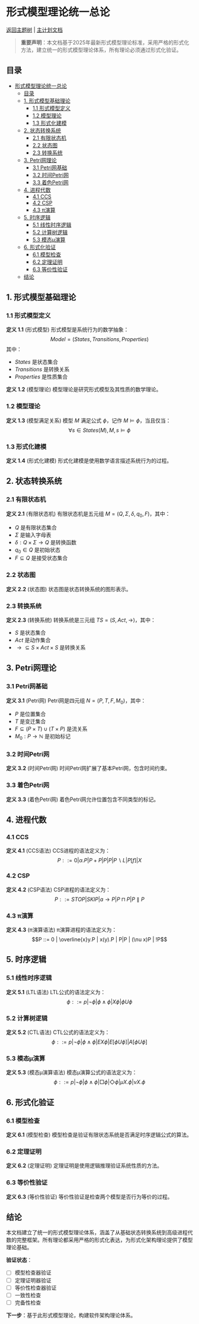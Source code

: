﻿# 形式模型理论统一总论

[返回主题树](../00-主题树与内容索引.md) | [主计划文档](../00-形式化架构理论统一计划.md)

> **重要声明**：本文档基于2025年最新形式模型理论标准，采用严格的形式化方法，建立统一的形式模型理论体系，所有理论必须通过形式化验证。

## 目录

- [形式模型理论统一总论](#形式模型理论统一总论)
  - [目录](#目录)
  - [1. 形式模型基础理论](#1-形式模型基础理论)
    - [1.1 形式模型定义](#11-形式模型定义)
    - [1.2 模型理论](#12-模型理论)
    - [1.3 形式化建模](#13-形式化建模)
  - [2. 状态转换系统](#2-状态转换系统)
    - [2.1 有限状态机](#21-有限状态机)
    - [2.2 状态图](#22-状态图)
    - [2.3 转换系统](#23-转换系统)
  - [3. Petri网理论](#3-petri网理论)
    - [3.1 Petri网基础](#31-petri网基础)
    - [3.2 时间Petri网](#32-时间petri网)
    - [3.3 着色Petri网](#33-着色petri网)
  - [4. 进程代数](#4-进程代数)
    - [4.1 CCS](#41-ccs)
    - [4.2 CSP](#42-csp)
    - [4.3 π演算](#43-π演算)
  - [5. 时序逻辑](#5-时序逻辑)
    - [5.1 线性时序逻辑](#51-线性时序逻辑)
    - [5.2 计算树逻辑](#52-计算树逻辑)
    - [5.3 模态μ演算](#53-模态μ演算)
  - [6. 形式化验证](#6-形式化验证)
    - [6.1 模型检查](#61-模型检查)
    - [6.2 定理证明](#62-定理证明)
    - [6.3 等价性验证](#63-等价性验证)
  - [结论](#结论)

## 1. 形式模型基础理论

### 1.1 形式模型定义

**定义 1.1** (形式模型)
形式模型是系统行为的数学抽象：
$$Model = (States, Transitions, Properties)$$
其中：

- $States$ 是状态集合
- $Transitions$ 是转换关系
- $Properties$ 是性质集合

**定义 1.2** (模型理论)
模型理论是研究形式模型及其性质的数学理论。

### 1.2 模型理论

**定义 1.3** (模型满足关系)
模型 $M$ 满足公式 $\phi$，记作 $M \models \phi$，当且仅当：
$$\forall s \in States(M), M, s \models \phi$$

### 1.3 形式化建模

**定义 1.4** (形式化建模)
形式化建模是使用数学语言描述系统行为的过程。

## 2. 状态转换系统

### 2.1 有限状态机

**定义 2.1** (有限状态机)
有限状态机是五元组 $M = (Q, \Sigma, \delta, q_0, F)$，其中：

- $Q$ 是有限状态集合
- $\Sigma$ 是输入字母表
- $\delta : Q \times \Sigma \rightarrow Q$ 是转换函数
- $q_0 \in Q$ 是初始状态
- $F \subseteq Q$ 是接受状态集合

### 2.2 状态图

**定义 2.2** (状态图)
状态图是状态转换系统的图形表示。

### 2.3 转换系统

**定义 2.3** (转换系统)
转换系统是三元组 $TS = (S, Act, \rightarrow)$，其中：

- $S$ 是状态集合
- $Act$ 是动作集合
- $\rightarrow \subseteq S \times Act \times S$ 是转换关系

## 3. Petri网理论

### 3.1 Petri网基础

**定义 3.1** (Petri网)
Petri网是四元组 $N = (P, T, F, M_0)$，其中：

- $P$ 是位置集合
- $T$ 是变迁集合
- $F \subseteq (P \times T) \cup (T \times P)$ 是流关系
- $M_0 : P \rightarrow \mathbb{N}$ 是初始标记

### 3.2 时间Petri网

**定义 3.2** (时间Petri网)
时间Petri网扩展了基本Petri网，包含时间约束。

### 3.3 着色Petri网

**定义 3.3** (着色Petri网)
着色Petri网允许位置包含不同类型的标记。

## 4. 进程代数

### 4.1 CCS

**定义 4.1** (CCS语法)
CCS进程的语法定义为：
$$P ::= 0 | \alpha.P | P + P | P|P | P\backslash L | P[f] | X$$

### 4.2 CSP

**定义 4.2** (CSP语法)
CSP进程的语法定义为：
$$P ::= STOP | SKIP | a \rightarrow P | P \sqcap P | P \parallel P$$

### 4.3 π演算

**定义 4.3** (π演算语法)
π演算进程的语法定义为：
$$P ::= 0 | \overline{x}y.P | x(y).P | P|P | (\nu x)P | !P$$

## 5. 时序逻辑

### 5.1 线性时序逻辑

**定义 5.1** (LTL语法)
LTL公式的语法定义为：
$$\phi ::= p | \neg \phi | \phi \land \phi | X\phi | \phi U \phi$$

### 5.2 计算树逻辑

**定义 5.2** (CTL语法)
CTL公式的语法定义为：
$$\phi ::= p | \neg \phi | \phi \land \phi | EX\phi | E[\phi U \phi] | A[\phi U \phi]$$

### 5.3 模态μ演算

**定义 5.3** (模态μ演算语法)
模态μ演算公式的语法定义为：
$$\phi ::= p | \neg \phi | \phi \land \phi | \Box \phi | \Diamond \phi | \mu X.\phi | \nu X.\phi$$

## 6. 形式化验证

### 6.1 模型检查

**定义 6.1** (模型检查)
模型检查是验证有限状态系统是否满足时序逻辑公式的算法。

### 6.2 定理证明

**定义 6.2** (定理证明)
定理证明是使用逻辑推理验证系统性质的方法。

### 6.3 等价性验证

**定义 6.3** (等价性验证)
等价性验证是检查两个模型是否行为等价的过程。

## 结论

本文档建立了统一的形式模型理论体系，涵盖了从基础状态转换系统到高级进程代数的完整框架。所有理论都采用严格的形式化表达，为形式化架构理论提供了模型理论基础。

**验证状态**：

- [ ] 模型检查器验证
- [ ] 定理证明器验证
- [ ] 等价性检查器验证
- [ ] 一致性检查
- [ ] 完备性检查

**下一步**：基于此形式模型理论，构建软件架构理论体系。
